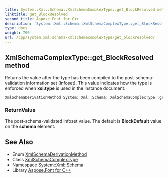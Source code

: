 ```yaml
---
title: System::Xml::Schema::XmlSchemaComplexType::get_BlockResolved method
linktitle: get_BlockResolved
second_title: Aspose.Font for C++
description: 'System::Xml::Schema::XmlSchemaComplexType::get_BlockResolved method. Returns the value after the type has been compiled to the post-schema-validation information set (infoset). This value indicates how the type is enforced when xsi:type is used in the instance document in C++.'
type: docs
weight: 700
url: /cpp/system.xml.schema/xmlschemacomplextype/get_blockresolved/
---
```

## XmlSchemaComplexType::get_BlockResolved method


Returns the value after the type has been compiled to the post-schema-validation information set (infoset). This value indicates how the type is enforced when **xsi:type** is used in the instance document.

```cpp
XmlSchemaDerivationMethod System::Xml::Schema::XmlSchemaComplexType::get_BlockResolved()
```


### ReturnValue

The post-schema-validated infoset value. The default is **BlockDefault** value on the **schema** element.

## See Also

* Enum [XmlSchemaDerivationMethod](../../xmlschemaderivationmethod/)
* Class [XmlSchemaComplexType](../)
* Namespace [System::Xml::Schema](../../)
* Library [Aspose.Font for C++](../../../)
